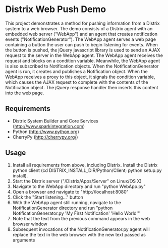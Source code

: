 Distrix Web Push Demo
=====================

This project demonstrates a method for pushing information from a Distrix system to a web browser.  The demo consists of a Distrix agent with an embedded web server ("WebApp") and an agent that creates notification events ("NotificationGenerator"). The WebApp agent serves a web page containing a button the user can push to begin listening for events.  When the button is pushed, the jQuery javascript library is used to send an AJAX request to the server in the WebApp agent. The WebApp agent receives the request and blocks on a condition variable.  Meanwhile, the WebApp agent is also subscribed to Notification objects.  When the NotificationGenerator agent is run, it creates and publishes a Notification object.  When the WebApp receives a proxy to this object, it signals the condition variable, which causes the AJAX request to complete with the contents of the Notification object.  The jQuery response handler then inserts this content into the web page.

Requirements
------------

 * Distrix System Builder and Core Services (http://www.sparkintegration.com)
 * Python (http://www.python.org)
 * CherryPy (http://cherrypy.org/)

Usage
-----

 1. Install all requirements from above, including Distrix. Install the Distrix python client (cd DISTRIX_INSTALL_DIR/Python/Client; python setup.py install).
 2. Start the Distrix server ("/Distrix/Apps/Server" on Linux/OS X)
 3. Navigate to the WebApp directory and run "python WebApp.py"
 4. Open a browser and navigate to "http://localhost:8080"
 5. Click the "Start listening..." button
 6. With the WebApp agent still running, navigate to the NotificationGenerator directory and run "python NotificationGenerator.py 'My First Notification' 'Hello World'"
 7. Note that the text from the previous command appears in the web browser window
 8. Subsequent invocations of the NotificationGenerator.py agent will replace the text in the web browser with the new text passed as arguments
